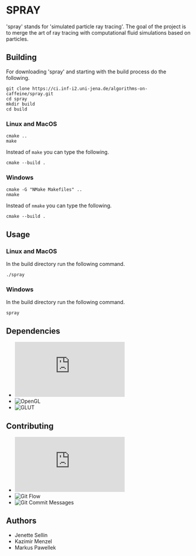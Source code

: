 # SPRAY
'spray' stands for 'simulated particle ray tracing'.
The goal of the project is to merge the art of ray tracing with computational fluid simulations based on particles.

## Building
For downloading 'spray' and starting with the build process do the following.

    git clone https://ci.inf-i2.uni-jena.de/algorithms-on-caffeine/spray.git
    cd spray
    mkdir build
    cd build

### Linux and MacOS

    cmake ..
    make

Instead of `make` you can type the following.

    cmake --build .

### Windows

    cmake -G "NMake Makefiles" ..
    nmake

Instead of `nmake` you can type the following.
    
    cmake --build .

## Usage
### Linux and MacOS
In the build directory run the following command.

    ./spray
    
### Windows
In the build directory run the following command.

    spray

## Dependencies
- ![Eigen 3.3](http://eigen.tuxfamily.org/index.php?title=Main_Page)
- ![OpenGL](https://www.opengl.org/)
- ![GLUT](https://www.opengl.org/resources/libraries/glut/)
<!-- - ![FreeGLUT](http://freeglut.sourceforge.net/) -->

## Contributing
- ![Google C++ Style Guide](https://google.github.io/styleguide/cppguide.html)
- ![Git Flow](http://nvie.com/posts/a-successful-git-branching-model/)
- ![Git Commit Messages](https://chris.beams.io/posts/git-commit/)

## Authors
- Jenette Sellin
- Kazimir Menzel
- Markus Pawellek
